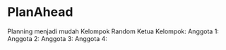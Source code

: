 # PlanAhead
Planning menjadi mudah 
Kelompok Random 
Ketua Kelompok: 
Anggota 1: 
Anggota 2: 
Anggota 3: 
Anggota 4:
